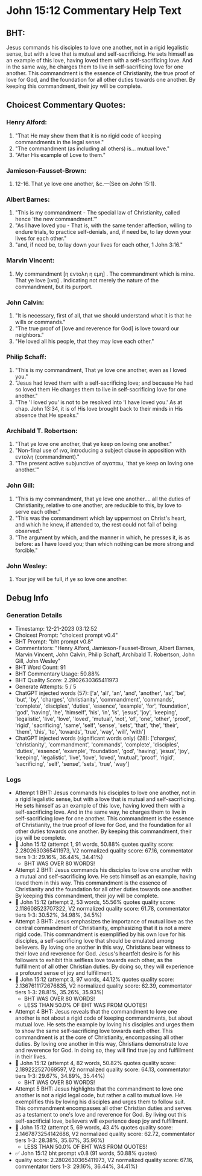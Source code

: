 # John 15:12 Commentary Help Text

## BHT:
Jesus commands his disciples to love one another, not in a rigid legalistic sense, but with a love that is mutual and self-sacrificing. He sets himself as an example of this love, having loved them with a self-sacrificing love. And in the same way, he charges them to live in self-sacrificing love for one another. This commandment is the essence of Christianity, the true proof of love for God, and the foundation for all other duties towards one another. By keeping this commandment, their joy will be complete.

## Choicest Commentary Quotes:
### Henry Alford:
1. "That He may shew them that it is no rigid code of keeping commandments in the legal sense."
2. "The commandment (as including all others) is... mutual love."
3. "After His example of Love to them."

### Jamieson-Fausset-Brown:
1. 12-16. That ye love one another,
	&amp;c.—(See on John 15:1).


### Albert Barnes:
1. "This is my commandment - The special law of Christianity, called hence 'the new commandment.'"
2. "As I have loved you - That is, with the same tender affection, willing to endure trials, to practice self-denials, and, if need be, to lay down your lives for each other."
3. "and, if need be, to lay down your lives for each other, 1 John 3:16."

### Marvin Vincent:
1. My commandment [η εντολη η εμη] . The commandment which is mine. 
That ye love [ινα] . Indicating not merely the nature of the commandment, but its purport.


### John Calvin:
1. "It is necessary, first of all, that we should understand what it is that he wills or commands." 
2. "The true proof of [love and reverence for God] is love toward our neighbors."
3. "He loved all his people, that they may love each other."

### Philip Schaff:
1. "This is my commandment, That ye love one another, even as I loved you."
2. "Jesus had loved them with a self-sacrificing love; and because He had so loved them He charges them to live in self-sacrificing love for one another."
3. "The 'I loved you' is not to be resolved into 'I have loved you.' As at chap. John 13:34, it is of His love brought back to their minds in His absence that He speaks."

### Archibald T. Robertson:
1. "That ye love one another, that ye keep on loving one another."
2. "Non-final use of ινα, introducing a subject clause in apposition with εντολη (commandment)."
3. "The present active subjunctive of αγαπαω, 'that ye keep on loving one another.'"

### John Gill:
1. "This is my commandment, that ye love one another.... all the duties of Christianity, relative to one another, are reducible to this, by love to serve each other." 
2. "This was the commandment which lay uppermost on Christ's heart, and which he knew, if attended to, the rest could not fail of being observed." 
3. "The argument by which, and the manner in which, he presses it, is as before: as I have loved you; than which nothing can be more strong and forcible."

### John Wesley:
1. Your joy will be full, if ye so love one another.



## Debug Info
### Generation Details
- Timestamp: 12-21-2023 03:12:52
- Choicest Prompt: "choicest prompt v0.4"
- BHT Prompt: "bht prompt v0.8"
- Commentators: "Henry Alford, Jamieson-Fausset-Brown, Albert Barnes, Marvin Vincent, John Calvin, Philip Schaff, Archibald T. Robertson, John Gill, John Wesley"
- BHT Word Count: 91
- BHT Commentary Usage: 50.88%
- BHT Quality Score: 2.2802630365411973
- Generate Attempts: 5 / 5
- ChatGPT injected words (57):
	['a', 'all', 'an', 'and', 'another', 'as', 'be', 'but', 'by', 'charges', 'christianity', 'commandment', 'commands', 'complete', 'disciples', 'duties', 'essence', 'example', 'for', 'foundation', 'god', 'having', 'he', 'himself', 'his', 'in', 'is', 'jesus', 'joy', 'keeping', 'legalistic', 'live', 'love', 'loved', 'mutual', 'not', 'of', 'one', 'other', 'proof', 'rigid', 'sacrificing', 'same', 'self', 'sense', 'sets', 'that', 'the', 'their', 'them', 'this', 'to', 'towards', 'true', 'way', 'will', 'with']
- ChatGPT injected words (significant words only) (28):
	['charges', 'christianity', 'commandment', 'commands', 'complete', 'disciples', 'duties', 'essence', 'example', 'foundation', 'god', 'having', 'jesus', 'joy', 'keeping', 'legalistic', 'live', 'love', 'loved', 'mutual', 'proof', 'rigid', 'sacrificing', 'self', 'sense', 'sets', 'true', 'way']

### Logs
- Attempt 1 BHT: Jesus commands his disciples to love one another, not in a rigid legalistic sense, but with a love that is mutual and self-sacrificing. He sets himself as an example of this love, having loved them with a self-sacrificing love. And in the same way, he charges them to live in self-sacrificing love for one another. This commandment is the essence of Christianity, the true proof of love for God, and the foundation for all other duties towards one another. By keeping this commandment, their joy will be complete.
- 🔄 John 15:12 (attempt 1, 91 words, 50.88% quotes quality score: 2.2802630365411973, V2 normalized quality score: 67.16, commentator tiers 1-3: 29.16%, 36.44%, 34.41%) 
	- BHT WAS OVER 80 WORDS!
- Attempt 2 BHT: Jesus commands his disciples to love one another with a mutual and self-sacrificing love. He sets himself as an example, having loved them in this way. This commandment is the essence of Christianity and the foundation for all other duties towards one another. By keeping this commandment, their joy will be complete.
- 🔄 John 15:12 (attempt 2, 53 words, 55.56% quotes quality score: 2.118608523707322, V2 normalized quality score: 61.78, commentator tiers 1-3: 30.52%, 34.98%, 34.5%)
- Attempt 3 BHT: Jesus emphasizes the importance of mutual love as the central commandment of Christianity, emphasizing that it is not a mere rigid code. This commandment is exemplified by his own love for his disciples, a self-sacrificing love that should be emulated among believers. By loving one another in this way, Christians bear witness to their love and reverence for God. Jesus's heartfelt desire is for his followers to exhibit this selfless love towards each other, as the fulfillment of all other Christian duties. By doing so, they will experience a profound sense of joy and fulfillment.
- 🔄 John 15:12 (attempt 3, 97 words, 44.12% quotes quality score: 2.1367611172676835, V2 normalized quality score: 62.39, commentator tiers 1-3: 28.81%, 35.26%, 35.93%) 
	- BHT WAS OVER 80 WORDS! 
	- LESS THAN 50.0% OF BHT WAS FROM QUOTES!
- Attempt 4 BHT: Jesus reveals that the commandment to love one another is not about a rigid code of keeping commandments, but about mutual love. He sets the example by loving his disciples and urges them to show the same self-sacrificing love towards each other. This commandment is at the core of Christianity, encompassing all other duties. By loving one another in this way, Christians demonstrate love and reverence for God. In doing so, they will find true joy and fulfillment in their lives.
- 🔄 John 15:12 (attempt 4, 82 words, 50.82% quotes quality score: 2.189222527069597, V2 normalized quality score: 64.13, commentator tiers 1-3: 29.67%, 34.89%, 35.44%) 
	- BHT WAS OVER 80 WORDS!
- Attempt 5 BHT: Jesus highlights that the commandment to love one another is not a rigid legal code, but rather a call to mutual love. He exemplifies this by loving his disciples and urges them to follow suit. This commandment encompasses all other Christian duties and serves as a testament to one's love and reverence for God. By living out this self-sacrificial love, believers will experience deep joy and fulfillment.
- 🔄 John 15:12 (attempt 5, 69 words, 43.4% quotes quality score: 2.1467873254142686, V2 normalized quality score: 62.72, commentator tiers 1-3: 28.38%, 35.67%, 35.96%) 
	- LESS THAN 50.0% OF BHT WAS FROM QUOTES!
- ✅ John 15:12 bht prompt v0.8 (91 words, 50.88% quotes)
- quality score: 2.2802630365411973, V2 normalized quality score: 67.16, commentator tiers 1-3: 29.16%, 36.44%, 34.41%)